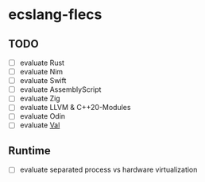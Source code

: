 # ecslang-flecs

## TODO

- [ ] evaluate Rust
- [ ] evaluate Nim
- [ ] evaluate Swift
- [ ] evaluate AssemblyScript
- [ ] evaluate Zig
- [ ] evaluate LLVM & C++20-Modules
- [ ] evaluate Odin
- [ ] evaluate [Val](https://www.val-lang.dev/)

## Runtime

- [ ] evaluate separated process vs hardware virtualization  
